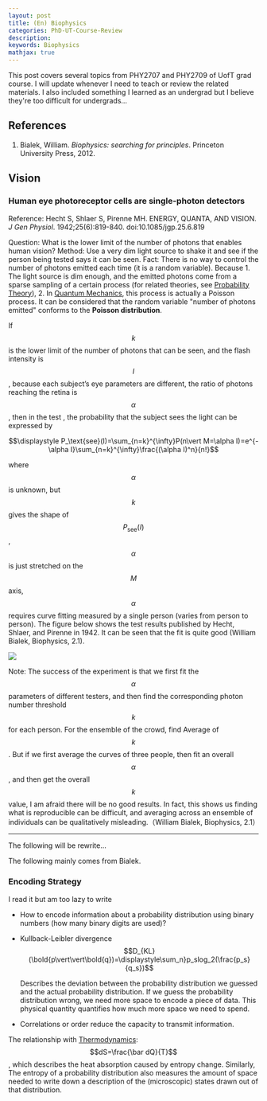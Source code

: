 ```yaml
---
layout: post
title: (En) Biophysics
categories: PhD-UT-Course-Review
description: 
keywords: Biophysics
mathjax: true
---
```


This post covers several topics from PHY2707 and PHY2709 of UofT grad course. I will update whenever I need to teach or review the related materials. I also included something I learned as an undergrad but I believe they're too difficult for undergrads...

## References

1. Bialek, William. *Biophysics: searching for principles*. Princeton University Press, 2012.

## Vision

### Human eye photoreceptor cells are single-photon detectors

Reference: Hecht S, Shlaer S, Pirenne MH. ENERGY, QUANTA, AND VISION. *J Gen Physiol*. 1942;25(6):819-840. doi:10.1085/jgp.25.6.819

Question: What is the lower limit of the number of photons that enables human vision? Method: Use a very dim light source to shake it and see if the person being tested says it can be seen. Fact: There is no way to control the number of photons emitted each time (it is a random variable). Because 1. The light source is dim enough, and the emitted photons come from a sparse sampling of a certain process (for related theories, see [Probability Theory](https://shi200005.github.io/2021/10/02/Probability/)), 2. In [Quantum Mechanics](https://shi200005.github.io/2022/08/20/Quantum-Mechanics/), this process is actually a Poisson process. It can be considered that the random variable "number of photons emitted" conforms to the **Poisson distribution**.

If $$k$$ is the lower limit of the number of photons that can be seen, and the flash intensity is $$I$$, because each subject’s eye parameters are different, the ratio of photons reaching the retina is $$\alpha$$, then in the test , the probability that the subject sees the light can be expressed by

$$\displaystyle P_\text{see}(I)=\sum_{n=k}^{\infty}P(n\vert M=\alpha I)=e^{-\alpha I}\sum_{n=k}^{\infty}\frac{(\alpha I)^n}{n!}$$

where $$\alpha$$ is unknown, but $$k$$ gives the shape of $$P_\text{see}(I)$$, $$\alpha$$ is just stretched on the $$M$$ axis, $$\alpha$$ requires curve fitting measured by a single person (varies from person to person). The figure below shows the test results published by Hecht, Shlaer, and Pirenne in 1942. It can be seen that the fit is quite good (William Bialek, Biophysics, 2.1).

![](/images/blog/Biophysics_Vision.jpg)

Note: The success of the experiment is that we first fit the $$\alpha$$ parameters of different testers, and then find the corresponding photon number threshold $$k$$ for each person. For the ensemble of the crowd, find Average of $$k$$. But if we first average the curves of three people, then fit an overall $$\alpha$$, and then get the overall $$k$$ value, I am afraid there will be no good results. In fact, this shows us finding what is reproducible can be difficult, and averaging across an ensemble of individuals can be qualitatively misleading.（William Bialek, Biophysics, 2.1）

---

The following will be rewrite...





















The following mainly comes from Bialek.

### Encoding Strategy

I read it but am too lazy to write

- How to encode information about a probability distribution using binary numbers (how many binary digits are used)?

- Kullback-Leibler divergence $$D_{KL}(\bold{p\vert\vert\bold{q})=\displaystyle\sum_n}p_slog_2(\frac{p_s}{q_s})$$    

  Describes the deviation between the probability distribution we guessed and the actual probability distribution. If we guess the probability distribution wrong, we need more space to encode a piece of data. This physical quantity quantifies how much more space we need to spend. 

- Correlations or order reduce the capacity to transmit information. 

The relationship with [Thermodynamics](https://shi200005.github.io/2021/10/11/Thermodynamics/): $$dS=\frac{\bar dQ}{T}$$, which describes the heat absorption caused by entropy change. Similarly, The entropy of a probability distribution also measures the amount of space needed to write down a description of the (microscopic) states drawn out of that distribution.
